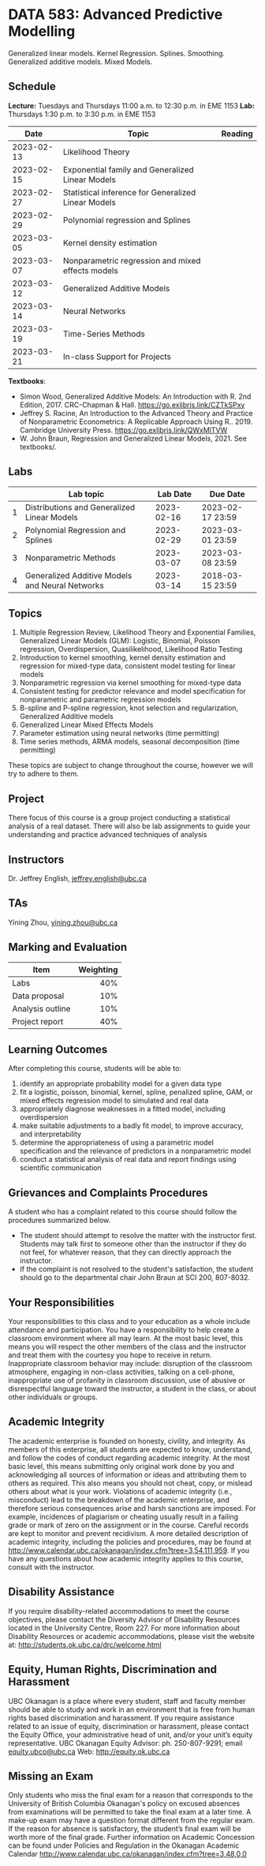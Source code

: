 # DATA 583: Advanced Predictive Modelling 

Generalized linear models. Kernel Regression. Splines. Smoothing. Generalized additive models. Mixed Models.

## Schedule

**Lecture:** Tuesdays and Thursdays 11:00 a.m. to 12:30 p.m. in EME 1153
**Lab:** Thursdays 1:30 p.m. to 3:30 p.m. in EME 1153

|   Date     | Topic  | Reading |
|------------|------|-----------|
| 2023-02-13 | Likelihood Theory | 
| 2023-02-15 | Exponential family and Generalized Linear Models | 
| 2023-02-27 | Statistical inference for Generalized Linear Models |
| 2023-02-29 | Polynomial regression and Splines | 
| 2023-03-05 | Kernel density estimation | 
| 2023-03-07 | Nonparametric regression and mixed effects models | 
| 2023-03-12 | Generalized Additive Models | 
| 2023-03-14 | Neural Networks | 
| 2023-03-19 | Time-Series Methods |
| 2023-03-21 | In-class Support for Projects |  

**Textbooks**: 

- Simon Wood, Generalized Additive Models: An Introduction with R. 2nd Edition, 2017. CRC-Chapman & Hall. https://go.exlibris.link/CZTkSPxy 
- Jeffrey S. Racine, An Introduction to the Advanced Theory and Practice of Nonparametric Econometrics: A Replicable Approach Using R.. 2019. Cambridge University Press. https://go.exlibris.link/QWxMlTVW
- W. John Braun, Regression and Generalized Linear Models, 2021. See textbooks/.

## Labs

|     | Lab topic   | Lab Date | Due Date |
|-----|-------------|----------|----------|
| 1 | Distributions and Generalized Linear Models | 2023-02-16 | 2023-02-17 23:59 |
| 2 | Polynomial Regression and Splines | 2023-02-29 | 2023-03-01 23:59 |
| 3 | Nonparametric Methods  | 2023-03-07 | 2023-03-08 23:59 |
| 4 | Generalized Additive Models and Neural Networks | 2023-03-14 | 2018-03-15 23:59 |

## Topics
1. Multiple Regression Review, Likelihood Theory and Exponential Families, Generalized Linear Models (GLM):  Logistic, Binomial, Poisson regression, Overdispersion, Quasilikelihood, Likelihood Ratio Testing
2. Introduction to kernel smoothing, kernel density estimation and regression for mixed-type data, consistent model testing for linear models
3. Nonparametric regression via kernel smoothing for mixed-type data
4. Consistent testing for predictor relevance and model specification for nonparametric and parametric regression models
5. B-spline and P-spline regression, knot selection and regularization, Generalized Additive models
6. Generalized Linear Mixed Effects Models
7. Parameter estimation using neural networks (time permitting)
8. Time series methods, ARMA models, seasonal decomposition (time permitting)

These topics are subject to change throughout the course, however we will try to adhere to them. 

## Project
There focus of this course is a group project conducting a statistical analysis of a real dataset. There will also be lab assignments to guide your understanding and practice advanced techniques of analysis 


## Instructors
Dr. Jeffrey English, jeffrey.english@ubc.ca

## TAs
Yining Zhou, yining.zhou@ubc.ca

## Marking and Evaluation
| Item | Weighting |
|------|-----------:|
| Labs | 40% | 
| Data proposal | 10% |
| Analysis outline | 10% |
| Project report | 40% | 


## Learning Outcomes

After completing this course, students will be able to:

1. identify an appropriate probability model for a given data type
2. fit a logistic, poisson, binomial, kernel, spline, penalized spline, GAM, or mixed effects regression model to simulated and real data
3. appropriately diagnose weaknesses in a fitted model, including overdispersion
4. make suitable adjustments to a badly fit model, to improve accuracy, and
interpretability
5. determine the appropriateness of using a parametric model specification and the relevance of predictors in a nonparametric model
5. conduct a statistical analysis of real data and report findings using scientific communication

## Grievances and Complaints Procedures
A student who has a complaint related to this course should follow the procedures summarized below.
- The student should attempt to resolve the matter with the instructor first. Students may talk first to someone other than the
instructor if they do not feel, for whatever reason, that they can directly approach the instructor.
- If the complaint is not resolved to the student's satisfaction, the student should go to the departmental chair John Braun at
SCI 200, 807-8032.

## Your Responsibilities
Your responsibilities to this class and to your education as a whole include attendance and participation. You have a
responsibility to help create a classroom environment where all may learn. At the most basic level, this means you will
respect the other members of the class and the instructor and treat them with the courtesy you hope to receive in return.
Inappropriate classroom behavior may include: disruption of the classroom atmosphere, engaging in non-class activities,
talking on a cell-phone, inappropriate use of profanity in classroom discussion, use of abusive or disrespectful language
toward the instructor, a student in the class, or about other individuals or groups.

## Academic Integrity
The academic enterprise is founded on honesty, civility, and integrity. As members of this enterprise, all students are
expected to know, understand, and follow the codes of conduct regarding academic integrity. At the most basic level, this
means submitting only original work done by you and acknowledging all sources of information or ideas and attributing
them to others as required. This also means you should not cheat, copy, or mislead others about what is your work.
Violations of academic integrity (i.e., misconduct) lead to the breakdown of the academic enterprise, and therefore serious
consequences arise and harsh sanctions are imposed. For example, incidences of plagiarism or cheating usually result in a
failing grade or mark of zero on the assignment or in the course. Careful records are kept to monitor and prevent recidivism.
A more detailed description of academic integrity, including the policies and procedures, may be found at
http://www.calendar.ubc.ca/okanagan/index.cfm?tree=3,54,111,959. If you have any questions about how academic
integrity applies to this course, consult with the instructor.

## Disability Assistance
If you require disability-related accommodations to meet the course objectives, please contact the Diversity Advisor of
Disability Resources located in the University Centre, Room 227. For more information about Disability Resources or
academic accommodations, please visit the website at: http://students.ok.ubc.ca/drc/welcome.html

## Equity, Human Rights, Discrimination and Harassment
UBC Okanagan is a place where every student, staff and faculty member should be able to study and work in an
environment that is free from human rights based discrimination and harassment. If you require assistance related to an
issue of equity, discrimination or harassment, please contact the Equity Office, your administrative head of unit, and/or your
unit’s equity representative. UBC Okanagan Equity Advisor: ph. 250-807-9291; email equity.ubco@ubc.ca
Web: http://equity.ok.ubc.ca

## Missing an Exam
Only students who miss the final exam for a reason that corresponds to the University of British Columbia Okanagan's
policy on excused absences from examinations will be permitted to take the final exam at a later time. A make-up exam
may have a question format different from the regular exam. If the reason for
absence is satisfactory, the student’s final exam will be worth more of the final grade. Further information on Academic
Concession can be found under Policies and Regulation in the Okanagan Academic Calendar
http://www.calendar.ubc.ca/okanagan/index.cfm?tree=3,48,0,0

